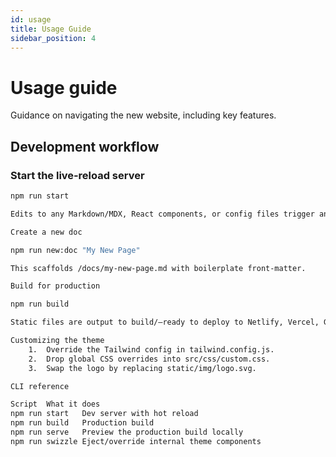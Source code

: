 ```yaml
---
id: usage
title: Usage Guide
sidebar_position: 4
---
```


# Usage guide

Guidance on navigating the new website, including key features.

## Development workflow

### Start the live‑reload server

```bash
npm run start

Edits to any Markdown/MDX, React components, or config files trigger an auto‑reload.

Create a new doc

npm run new:doc "My New Page"

This scaffolds /docs/my-new-page.md with boilerplate front‑matter.

Build for production

npm run build

Static files are output to build/—ready to deploy to Netlify, Vercel, GitHub Pages, etc.

Customizing the theme
	1.	Override the Tailwind config in tailwind.config.js.
	2.	Drop global CSS overrides into src/css/custom.css.
	3.	Swap the logo by replacing static/img/logo.svg.

CLI reference

Script	What it does
npm run start	Dev server with hot reload
npm run build	Production build
npm run serve	Preview the production build locally
npm run swizzle	Eject/override internal theme components
```
